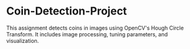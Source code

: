# Coin-Detection-Project
This assignment detects coins in images using OpenCV's Hough Circle Transform. It includes image processing, tuning parameters, and visualization.  
